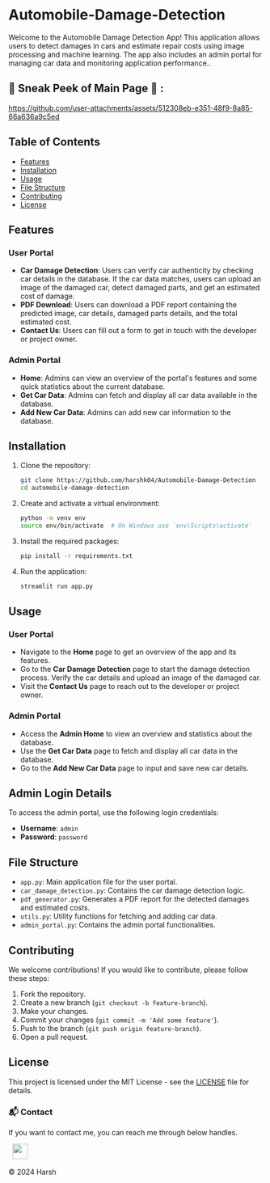 # Automobile-Damage-Detection

Welcome to the Automobile Damage Detection App! This application allows users to detect damages in cars and estimate repair costs using image processing and machine learning. The app also includes an admin portal for managing car data and monitoring application performance..

## 📌 Sneak Peek of Main Page 🙈 :


https://github.com/user-attachments/assets/512308eb-e351-48f9-8a85-66a636a9c5ed




## Table of Contents

- [Features](#features)
- [Installation](#installation)
- [Usage](#usage)
- [File Structure](#file-structure)
- [Contributing](#contributing)
- [License](#license)

## Features

### User Portal
- **Car Damage Detection**: Users can verify car authenticity by checking car details in the database. If the car data matches, users can upload an image of the damaged car, detect damaged parts, and get an estimated cost of damage.
- **PDF Download**: Users can download a PDF report containing the predicted image, car details, damaged parts details, and the total estimated cost.
- **Contact Us**: Users can fill out a form to get in touch with the developer or project owner.

### Admin Portal
- **Home**: Admins can view an overview of the portal's features and some quick statistics about the current database.
- **Get Car Data**: Admins can fetch and display all car data available in the database.
- **Add New Car Data**: Admins can add new car information to the database.

## Installation

1. Clone the repository:

    ```sh
    git clone https://github.com/harshk04/Automobile-Damage-Detection
    cd automobile-damage-detection
    ```

2. Create and activate a virtual environment:

    ```sh
    python -m venv env
    source env/bin/activate  # On Windows use `env\Scripts\activate`
    ```

3. Install the required packages:

    ```sh
    pip install -r requirements.txt
    ```

4. Run the application:

    ```sh
    streamlit run app.py
    ```

## Usage

### User Portal
- Navigate to the **Home** page to get an overview of the app and its features.
- Go to the **Car Damage Detection** page to start the damage detection process. Verify the car details and upload an image of the damaged car.
- Visit the **Contact Us** page to reach out to the developer or project owner.

### Admin Portal
- Access the **Admin Home** to view an overview and statistics about the database.
- Use the **Get Car Data** page to fetch and display all car data in the database.
- Go to the **Add New Car Data** page to input and save new car details.

## Admin Login Details

To access the admin portal, use the following login credentials:

- **Username**: `admin`
- **Password**: `password`

## File Structure

- `app.py`: Main application file for the user portal.
- `car_damage_detection.py`: Contains the car damage detection logic.
- `pdf_generator.py`: Generates a PDF report for the detected damages and estimated costs.
- `utils.py`: Utility functions for fetching and adding car data.
- `admin_portal.py`: Contains the admin portal functionalities.

## Contributing

We welcome contributions! If you would like to contribute, please follow these steps:

1. Fork the repository.
2. Create a new branch (`git checkout -b feature-branch`).
3. Make your changes.
4. Commit your changes (`git commit -m 'Add some feature'`).
5. Push to the branch (`git push origin feature-branch`).
6. Open a pull request.

## License

This project is licensed under the MIT License - see the [LICENSE](LICENSE) file for details.


### 📬 Contact


If you want to contact me, you can reach me through below handles.

&nbsp;&nbsp;<a href="https://www.linkedin.com/in/harsh-kumawat-069bb324b/"><img src="https://www.felberpr.com/wp-content/uploads/linkedin-logo.png" width="30"></img></a>

© 2024 Harsh

